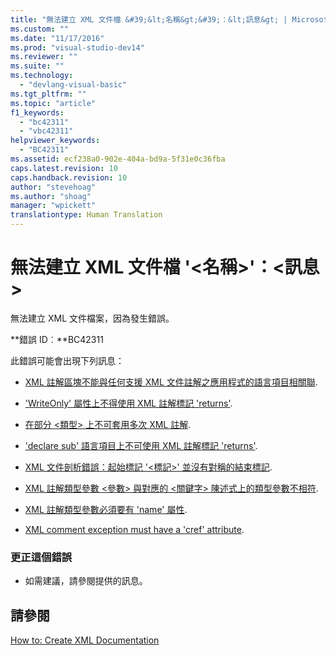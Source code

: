 ```yaml
---
title: "無法建立 XML 文件檔 &#39;&lt;名稱&gt;&#39;：&lt;訊息&gt; | Microsoft Docs"
ms.custom: ""
ms.date: "11/17/2016"
ms.prod: "visual-studio-dev14"
ms.reviewer: ""
ms.suite: ""
ms.technology: 
  - "devlang-visual-basic"
ms.tgt_pltfrm: ""
ms.topic: "article"
f1_keywords: 
  - "bc42311"
  - "vbc42311"
helpviewer_keywords: 
  - "BC42311"
ms.assetid: ecf238a0-902e-404a-bd9a-5f31e0c36fba
caps.latest.revision: 10
caps.handback.revision: 10
author: "stevehoag"
ms.author: "shoag"
manager: "wpickett"
translationtype: Human Translation
---
```

# 無法建立 XML 文件檔 &#39;&lt;名稱&gt;&#39;：&lt;訊息&gt;
無法建立 XML 文件檔案，因為發生錯誤。  
  
 **錯誤 ID︰**BC42311  
  
 此錯誤可能會出現下列訊息：  
  
-   [XML 註解區塊不能與任何支援 XML 文件註解之應用程式的語言項目相關聯](../../visual-basic/misc/bc42312.md).  
  
-   ['WriteOnly' 屬性上不得使用 XML 註解標記 'returns'](../../visual-basic/misc/bc42313.md).  
  
-   [在部分 \<類型\> 上不可套用多次 XML 註解](../../visual-basic/misc/bc42314.md).  
  
-   ['declare sub' 語言項目上不可使用 XML 註解標記 'returns'](../../visual-basic/misc/bc42315.md).  
  
-   [XML 文件剖析錯誤：起始標記 '\<標記\>' 並沒有對稱的結束標記](../../visual-basic/misc/bc42316.md).  
  
-   [XML 註解類型參數 \<參數\> 與對應的 \<關鍵字\> 陳述式上的類型參數不相符](../../visual-basic/misc/bc42317.md).  
  
-   [XML 註解類型參數必須要有 'name' 屬性](../../visual-basic/misc/bc42318.md).  
  
-   [XML comment exception must have a 'cref' attribute](../../visual-basic/language-reference/error-messages/xml-comment-exception-must-have-a-cref-attribute.md).  
  
### 更正這個錯誤  
  
-   如需建議，請參閱提供的訊息。  
  
## 請參閱  
 [How to: Create XML Documentation](../../visual-basic/programming-guide/program-structure/how-to-create-xml-documentation.md)